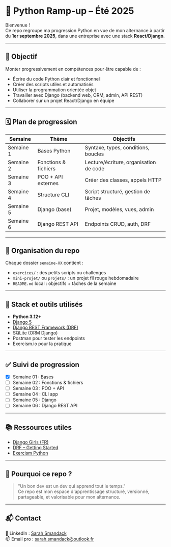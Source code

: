 # 🚀 Python Ramp-up – Été 2025

Bienvenue !  
Ce repo regroupe ma progression Python en vue de mon alternance à partir du **1er septembre 2025**, dans une entreprise avec une stack **React/Django**.

---

## 🎯 Objectif

Monter progressivement en compétences pour être capable de :
- Écrire du code Python clair et fonctionnel
- Créer des scripts utiles et automatisés
- Utiliser la programmation orientée objet
- Travailler avec Django (backend web, ORM, admin, API REST)
- Collaborer sur un projet React/Django en équipe

---

## 🗓️ Plan de progression

| Semaine | Thème | Objectifs |
|--------|-------|-----------|
| Semaine 1 | Bases Python | Syntaxe, types, conditions, boucles |
| Semaine 2 | Fonctions & fichiers | Lecture/écriture, organisation de code |
| Semaine 3 | POO + API externes | Créer des classes, appels HTTP |
| Semaine 4 | Structure CLI | Script structuré, gestion de tâches |
| Semaine 5 | Django (base) | Projet, modèles, vues, admin |
| Semaine 6 | Django REST API | Endpoints CRUD, auth, DRF

---

## 📁 Organisation du repo

Chaque dossier `semaine-XX` contient :
- `exercices/` : des petits scripts ou challenges
- `mini-projet/` ou `projets/` : un projet fil rouge hebdomadaire
- `README.md` local : objectifs + tâches de la semaine

---

## 🧰 Stack et outils utilisés

- **Python 3.12+**
- [Django 5](https://docs.djangoproject.com/fr/5.0/)
- [Django REST Framework (DRF)](https://www.django-rest-framework.org/)
- SQLite (ORM Django)
- Postman pour tester les endpoints
- Exercism.io pour la pratique

---

## ✅ Suivi de progression

- [x] Semaine 01 : Bases
- [ ] Semaine 02 : Fonctions & fichiers
- [ ] Semaine 03 : POO + API
- [ ] Semaine 04 : CLI app
- [ ] Semaine 05 : Django
- [ ] Semaine 06 : Django REST API

---

## 📚 Ressources utiles

- [Django Girls (FR)](https://tutorial.djangogirls.org/fr/)
- [DRF – Getting Started](https://www.django-rest-framework.org/tutorial/quickstart/)
- [Exercism Python](https://exercism.io/tracks/python)

---

## 🧠 Pourquoi ce repo ?

> "Un bon dev est un dev qui apprend tout le temps."  
Ce repo est mon espace d'apprentissage structuré, versionné, partageable, et valorisable pour mon alternance.

---

## 📬 Contact

💼 LinkedIn : [Sarah Smandack](https://www.linkedin.com/in/sarah-smandack)  
📫 Email pro : sarah.smandack@outlook.fr 